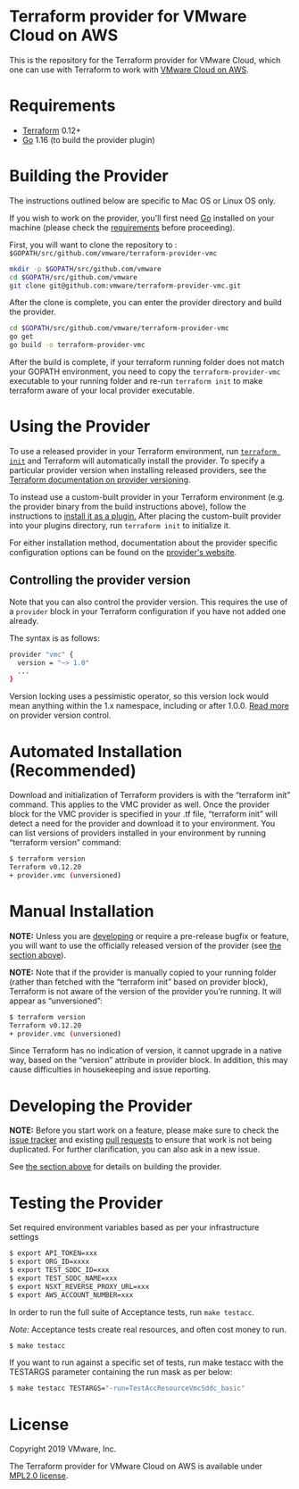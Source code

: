 # Terraform provider for VMware Cloud on AWS

This is the repository for the Terraform provider for VMware Cloud, which one can use with
Terraform to work with [VMware Cloud on AWS](https://vmc.vmware.com/).

# Requirements


- [Terraform](https://www.terraform.io/downloads.html) 0.12+
- [Go](https://golang.org/doc/install) 1.16 (to build the provider plugin)


# Building the Provider

The instructions outlined below are specific to Mac OS or Linux OS only.

If you wish to work on the provider, you'll first need [Go](http://www.golang.org) installed on your machine (please check the [requirements](https://github.com/vmware/terraform-provider-vmc#requirements) before proceeding).

First, you will want to clone the repository to : `$GOPATH/src/github.com/vmware/terraform-provider-vmc`

```sh
mkdir -p $GOPATH/src/github.com/vmware
cd $GOPATH/src/github.com/vmware
git clone git@github.com:vmware/terraform-provider-vmc.git
```

After the clone is complete, you can enter the provider directory and build the provider.

```sh
cd $GOPATH/src/github.com/vmware/terraform-provider-vmc
go get
go build -o terraform-provider-vmc
```

After the build is complete, if your terraform running folder does not match your GOPATH environment, you need to copy the `terraform-provider-vmc` executable to your running folder and re-run `terraform init` to make terraform aware of your local provider executable.


# Using the Provider

To use a released provider in your Terraform environment, run [`terraform init`](https://www.terraform.io/docs/commands/init.html) and Terraform will automatically install the provider. To specify a particular provider version when installing released providers, see the [Terraform documentation on provider versioning](https://www.terraform.io/docs/configuration/providers.html#version-provider-versions).

To instead use a custom-built provider in your Terraform environment (e.g. the provider binary from the build instructions above), follow the instructions to [install it as a plugin.](https://www.terraform.io/docs/plugins/basics.html#installing-plugins) After placing the custom-built provider into your plugins directory,  run `terraform init` to initialize it.

For either installation method, documentation about the provider specific configuration options can be found on the [provider's website](https://www.terraform.io/docs/providers/vmc/index.html).


## Controlling the provider version

Note that you can also control the provider version. This requires the use of a
`provider` block in your Terraform configuration if you have not added one
already.

The syntax is as follows:

```sh
provider "vmc" {
  version = "~> 1.0"
  ...
}
```

Version locking uses a pessimistic operator, so this version lock would mean
anything within the 1.x namespace, including or after 1.0.0. [Read
more][provider-vc] on provider version control.

[provider-vc]: https://www.terraform.io/docs/configuration/providers.html#provider-versions


# Automated Installation (Recommended)

Download and initialization of Terraform providers is with the “terraform init” command. This applies to the VMC provider as well. Once the provider block for the VMC provider is specified in your .tf file, “terraform init” will detect a need for the provider and download it to your environment.
You can list versions of providers installed in your environment by running “terraform version” command:

```sh
$ terraform version
Terraform v0.12.20
+ provider.vmc (unversioned)
```


# Manual Installation

**NOTE:** Unless you are [developing](#developing-the-provider) or require a
pre-release bugfix or feature, you will want to use the officially released
version of the provider (see [the section above](#using-the-provider)).

**NOTE:** Note that if the provider is manually copied to your running folder (rather than fetched with the “terraform init” based on provider block), Terraform is not aware of the version of the provider you’re running. It will appear as “unversioned”:

```sh
$ terraform version
Terraform v0.12.20
+ provider.vmc (unversioned)
```

Since Terraform has no indication of version, it cannot upgrade in a native way, based on the “version” attribute in provider block.
In addition, this may cause difficulties in housekeeping and issue reporting.


# Developing the Provider

**NOTE:** Before you start work on a feature, please make sure to check the
[issue tracker][gh-issues] and existing [pull requests][gh-prs] to ensure that
work is not being duplicated. For further clarification, you can also ask in a
new issue.

[gh-issues]: https://github.com/vmware/terraform-provider-vmc/issues
[gh-prs]: https://github.com/vmware/terraform-provider-vmc/pulls

See [the section above](#building-the-provider) for details on building the
provider.


# Testing the Provider

Set required environment variables based as per your infrastructure settings

```sh
$ export API_TOKEN=xxx
$ export ORG_ID=xxxx
$ export TEST_SDDC_ID=xxx
$ export TEST_SDDC_NAME=xxx
$ export NSXT_REVERSE_PROXY_URL=xxx
$ export AWS_ACCOUNT_NUMBER=xxx
```

In order to run the full suite of Acceptance tests, run `make testacc`.

*Note:* Acceptance tests create real resources, and often cost money to run.

```sh
$ make testacc
```

If you want to run against a specific set of tests, run make testacc with the TESTARGS parameter containing the run mask as per below:

```sh
$ make testacc TESTARGS="-run=TestAccResourceVmcSddc_basic"
```

# License

Copyright 2019 VMware, Inc.

The Terraform provider for VMware Cloud on AWS is available under [MPL2.0 license](https://github.com/vmware/terraform-provider-vmc/blob/master/LICENSE).
